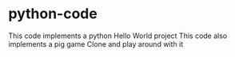 ﻿# python-code
This code implements a python Hello World project
This code also implements a pig game
Clone and play around with it
